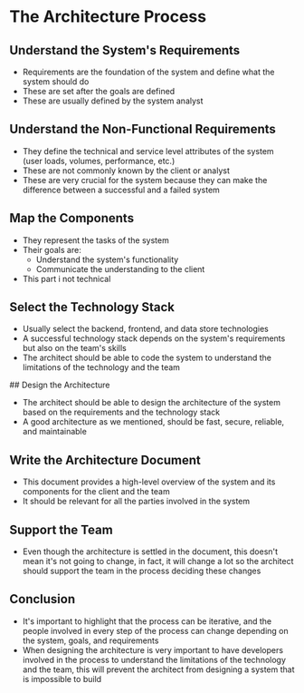 # The Architecture Process

## Understand the System's Requirements

- Requirements are the foundation of the system and define what the system should do
- These are set after the goals are defined
- These are usually defined by the system analyst

## Understand the Non-Functional Requirements

- They define the technical and service level attributes of the system (user loads, volumes, performance, etc.)
- These are not commonly known by the client or analyst
- These are very crucial for the system because they can make the difference between a successful and a failed system

## Map the Components

- They represent the tasks of the system
- Their goals are:
  - Understand the system's functionality
  - Communicate the understanding to the client
- This part i not technical

## Select the Technology Stack

- Usually select the backend, frontend, and data store technologies
- A successful technology stack depends on the system's requirements but also on the team's skills
- The architect should be able to code the system to understand the limitations of the technology and the team

## Design the Architecture

- The architect should be able to design the architecture of the system based on the requirements and the technology stack
- A good architecture as we mentioned, should be fast, secure, reliable, and maintainable

## Write the Architecture Document

- This document provides a high-level overview of the system and its components for the client and the team
- It should be relevant for all the parties involved in the system

## Support the Team

- Even though the architecture is settled in the document, this doesn't mean it's not going to change, in fact, it will change a lot so the architect should support the team in the process deciding these changes

## Conclusion

- It's important to highlight that the process can be iterative, and the people involved in every step of the process can change depending on the system, goals, and requirements
- When designing the architecture is very important to have developers involved in the process to understand the limitations of the technology and the team, this will prevent the architect from designing a system that is impossible to build
